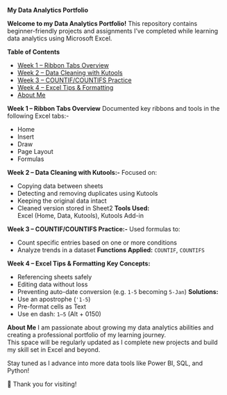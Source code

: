 **My Data Analytics Portfolio**

**Welcome to my Data Analytics Portfolio!**
This repository contains beginner-friendly projects and assignments I’ve completed while learning data analytics using Microsoft Excel.

**Table of Contents**
- [Week 1 – Ribbon Tabs Overview](#week-1--ribbon-tabs-overview)
- [Week 2 – Data Cleaning with Kutools](#week-2--data-cleaning-with-kutools)
- [Week 3 – COUNTIF/COUNTIFS Practice](#week-3--countifcountifs-practice)
- [Week 4 – Excel Tips & Formatting](#week-4--excel-tips--formatting)
- [About Me](#about-me)

**Week 1 – Ribbon Tabs Overview**
Documented key ribbons and tools in the following Excel tabs:-
- Home
- Insert
- Draw
- Page Layout
- Formulas

**Week 2 – Data Cleaning with Kutools:-**
Focused on:
- Copying data between sheets
- Detecting and removing duplicates using Kutools
- Keeping the original data intact
- Cleaned version stored in Sheet2
**Tools Used:**  
Excel (Home, Data, Kutools), Kutools Add-in

**Week 3 – COUNTIF/COUNTIFS Practice:-**
Used formulas to:
- Count specific entries based on one or more conditions
- Analyze trends in a dataset
**Functions Applied:** `COUNTIF`, `COUNTIFS`
  
**Week 4 – Excel Tips & Formatting**
**Key Concepts:**
- Referencing sheets safely
- Editing data without loss
- Preventing auto-date conversion (e.g. `1-5` becoming `5-Jan`)
**Solutions:**
- Use an apostrophe (`'1-5`)
- Pre-format cells as Text
- Use en dash: `1–5` (Alt + 0150)

**About Me**
I am passionate about growing my data analytics abilities and creating a professional portfolio of my learning journey.  
This space will be regularly updated as I complete new projects and build my skill set in Excel and beyond.

Stay tuned as I advance into more data tools like Power BI, SQL, and Python!

📌 Thank you for visiting!
